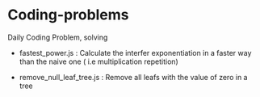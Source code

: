 # Coding-problems
Daily Coding Problem, solving

- fastest_power.js :
    Calculate the interfer exponentiation in a faster way than the naive one ( i.e multiplication repetition)

- remove_null_leaf_tree.js :
    Remove all leafs with the value of zero in a tree
